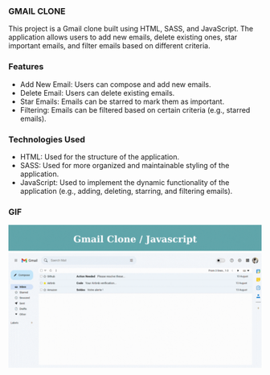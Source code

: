 ### GMAIL CLONE

This project is a Gmail clone built using HTML, SASS, and JavaScript. The application allows users to add new emails, delete existing ones, star important emails, and filter emails based on different criteria.

### Features

- Add New Email: Users can compose and add new emails.
- Delete Email: Users can delete existing emails.
- Star Emails: Emails can be starred to mark them as important.
- Filtering: Emails can be filtered based on certain criteria (e.g., starred emails).

### Technologies Used

- HTML: Used for the structure of the application.
- SASS: Used for more organized and maintainable styling of the application.
- JavaScript: Used to implement the dynamic functionality of the application (e.g., adding, deleting, starring, and filtering emails).

### GIF

<img src="gmail.gif"/>
